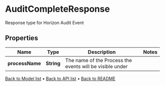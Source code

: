 

# AuditCompleteResponse

Response type for Horizon Audit Event

## Properties

| Name | Type | Description | Notes |
|------------ | ------------- | ------------- | -------------|
|**processName** | **String** | The name of the Process the events will be visible under |  |



[Back to Model list](../README.md#documentation-for-models) &#8226; [Back to API list](../README.md#documentation-for-api-endpoints) &#8226; [Back to README](../README.md)


